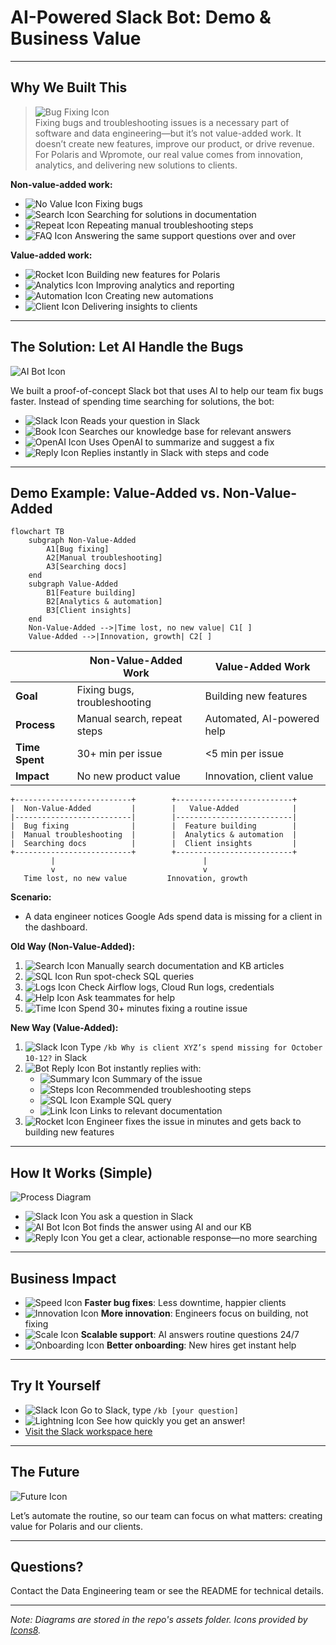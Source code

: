 # AI-Powered Slack Bot: Demo & Business Value

---

## Why We Built This

> ![Bug Fixing Icon](https://img.icons8.com/ios-filled/50/bug.png)  
Fixing bugs and troubleshooting issues is a necessary part of software and data engineering—but it’s not value-added work. It doesn’t create new features, improve our product, or drive revenue. For Polaris and Wpromote, our real value comes from innovation, analytics, and delivering new solutions to clients.

**Non-value-added work:**
- ![No Value Icon](https://img.icons8.com/ios-filled/24/delete-sign.png) Fixing bugs
- ![Search Icon](https://img.icons8.com/ios-filled/24/search.png) Searching for solutions in documentation
- ![Repeat Icon](https://img.icons8.com/ios-filled/24/repeat.png) Repeating manual troubleshooting steps
- ![FAQ Icon](https://img.icons8.com/ios-filled/24/faq.png) Answering the same support questions over and over

**Value-added work:**
- ![Rocket Icon](https://img.icons8.com/ios-filled/24/rocket.png) Building new features for Polaris
- ![Analytics Icon](https://img.icons8.com/ios-filled/24/combo-chart.png) Improving analytics and reporting
- ![Automation Icon](https://img.icons8.com/ios-filled/24/robot-2.png) Creating new automations
- ![Client Icon](https://img.icons8.com/ios-filled/24/conference-call.png) Delivering insights to clients

---

## The Solution: Let AI Handle the Bugs

![AI Bot Icon](https://img.icons8.com/ios-filled/50/artificial-intelligence.png)

We built a proof-of-concept Slack bot that uses AI to help our team fix bugs faster. Instead of spending time searching for solutions, the bot:
- ![Slack Icon](https://img.icons8.com/ios-filled/24/slack-new.png) Reads your question in Slack
- ![Book Icon](https://img.icons8.com/ios-filled/24/book.png) Searches our knowledge base for relevant answers
- ![OpenAI Icon](https://img.icons8.com/ios-filled/24/brain.png) Uses OpenAI to summarize and suggest a fix
- ![Reply Icon](https://img.icons8.com/ios-filled/24/filled-message.png) Replies instantly in Slack with steps and code

---

## Demo Example: Value-Added vs. Non-Value-Added

<!-- Mermaid Comparison Diagram -->

```mermaid
flowchart TB
    subgraph Non-Value-Added
        A1[Bug fixing]
        A2[Manual troubleshooting]
        A3[Searching docs]
    end
    subgraph Value-Added
        B1[Feature building]
        B2[Analytics & automation]
        B3[Client insights]
    end
    Non-Value-Added -->|Time lost, no new value| C1[ ]
    Value-Added -->|Innovation, growth| C2[ ]
```

|                | Non-Value-Added Work         | Value-Added Work           |
|----------------|-----------------------------|----------------------------|
| **Goal**       | Fixing bugs, troubleshooting | Building new features      |
| **Process**    | Manual search, repeat steps | Automated, AI-powered help |
| **Time Spent** | 30+ min per issue           | <5 min per issue           |
| **Impact**     | No new product value        | Innovation, client value   |

```
+--------------------------+        +--------------------------+
|  Non-Value-Added         |        |   Value-Added            |
|--------------------------|        |--------------------------|
|  Bug fixing              |        |  Feature building        |
|  Manual troubleshooting  |        |  Analytics & automation  |
|  Searching docs          |        |  Client insights         |
+--------------------------+        +--------------------------+
         |                                 |
         v                                 v
   Time lost, no new value         Innovation, growth
```

**Scenario:**
- A data engineer notices Google Ads spend data is missing for a client in the dashboard.

**Old Way (Non-Value-Added):**
1. ![Search Icon](https://img.icons8.com/ios-filled/24/search.png) Manually search documentation and KB articles
2. ![SQL Icon](https://img.icons8.com/ios-filled/24/database.png) Run spot-check SQL queries
3. ![Logs Icon](https://img.icons8.com/ios-filled/24/file.png) Check Airflow logs, Cloud Run logs, credentials
4. ![Help Icon](https://img.icons8.com/ios-filled/24/help.png) Ask teammates for help
5. ![Time Icon](https://img.icons8.com/ios-filled/24/clock.png) Spend 30+ minutes fixing a routine issue

**New Way (Value-Added):**
1. ![Slack Icon](https://img.icons8.com/ios-filled/24/slack-new.png) Type `/kb Why is client XYZ’s spend missing for October 10-12?` in Slack
2. ![Bot Reply Icon](https://img.icons8.com/ios-filled/24/filled-message.png) Bot instantly replies with:
   - ![Summary Icon](https://img.icons8.com/ios-filled/24/summary-list.png) Summary of the issue
   - ![Steps Icon](https://img.icons8.com/ios-filled/24/steps.png) Recommended troubleshooting steps
   - ![SQL Icon](https://img.icons8.com/ios-filled/24/database.png) Example SQL query
   - ![Link Icon](https://img.icons8.com/ios-filled/24/link.png) Links to relevant documentation
3. ![Rocket Icon](https://img.icons8.com/ios-filled/24/rocket.png) Engineer fixes the issue in minutes and gets back to building new features

---

## How It Works (Simple)

![Process Diagram](https://raw.githubusercontent.com/juandavidlozano-wprom/slack-kb-demo/main/assets/bot-process-diagram.png)

- ![Slack Icon](https://img.icons8.com/ios-filled/24/slack-new.png) You ask a question in Slack
- ![AI Bot Icon](https://img.icons8.com/ios-filled/24/artificial-intelligence.png) Bot finds the answer using AI and our KB
- ![Reply Icon](https://img.icons8.com/ios-filled/24/filled-message.png) You get a clear, actionable response—no more searching

---

## Business Impact
- ![Speed Icon](https://img.icons8.com/ios-filled/24/fast.png) **Faster bug fixes**: Less downtime, happier clients
- ![Innovation Icon](https://img.icons8.com/ios-filled/24/idea.png) **More innovation**: Engineers focus on building, not fixing
- ![Scale Icon](https://img.icons8.com/ios-filled/24/expand-arrow.png) **Scalable support**: AI answers routine questions 24/7
- ![Onboarding Icon](https://img.icons8.com/ios-filled/24/training.png) **Better onboarding**: New hires get instant help

---

## Try It Yourself
- ![Slack Icon](https://img.icons8.com/ios-filled/24/slack-new.png) Go to Slack, type `/kb [your question]`
- ![Lightning Icon](https://img.icons8.com/ios-filled/24/lightning-bolt.png) See how quickly you get an answer!
- [Visit the Slack workspace here](https://test-auto-slack-kb.slack.com/)

---

## The Future

![Future Icon](https://img.icons8.com/ios-filled/50/futurama-bender.png)

Let’s automate the routine, so our team can focus on what matters: creating value for Polaris and our clients.

---

## Questions?
Contact the Data Engineering team or see the README for technical details.

---

*Note: Diagrams are stored in the repo's assets folder. Icons provided by [Icons8](https://icons8.com/).*
